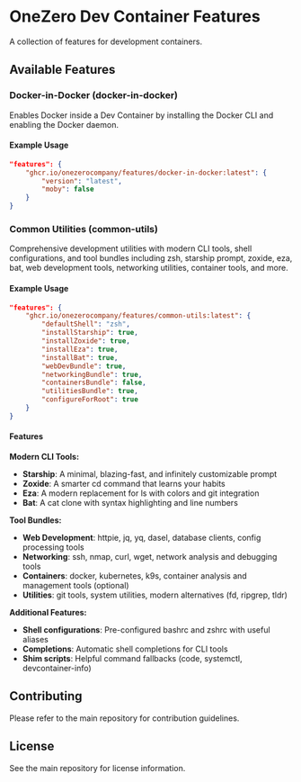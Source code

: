 # OneZero Dev Container Features

A collection of features for development containers.

## Available Features

### Docker-in-Docker (docker-in-docker)

Enables Docker inside a Dev Container by installing the Docker CLI and enabling the Docker daemon.

#### Example Usage

```json
"features": {
    "ghcr.io/onezerocompany/features/docker-in-docker:latest": {
        "version": "latest",
        "moby": false
    }
}
```

### Common Utilities (common-utils)

Comprehensive development utilities with modern CLI tools, shell configurations, and tool bundles including zsh, starship prompt, zoxide, eza, bat, web development tools, networking utilities, container tools, and more.

#### Example Usage

```json
"features": {
    "ghcr.io/onezerocompany/features/common-utils:latest": {
        "defaultShell": "zsh",
        "installStarship": true,
        "installZoxide": true,
        "installEza": true,
        "installBat": true,
        "webDevBundle": true,
        "networkingBundle": true,
        "containersBundle": false,
        "utilitiesBundle": true,
        "configureForRoot": true
    }
}
```

#### Features

**Modern CLI Tools:**
- **Starship**: A minimal, blazing-fast, and infinitely customizable prompt
- **Zoxide**: A smarter cd command that learns your habits
- **Eza**: A modern replacement for ls with colors and git integration
- **Bat**: A cat clone with syntax highlighting and line numbers

**Tool Bundles:**
- **Web Development**: httpie, jq, yq, dasel, database clients, config processing tools
- **Networking**: ssh, nmap, curl, wget, network analysis and debugging tools
- **Containers**: docker, kubernetes, k9s, container analysis and management tools (optional)
- **Utilities**: git tools, system utilities, modern alternatives (fd, ripgrep, tldr)

**Additional Features:**
- **Shell configurations**: Pre-configured bashrc and zshrc with useful aliases
- **Completions**: Automatic shell completions for CLI tools
- **Shim scripts**: Helpful command fallbacks (code, systemctl, devcontainer-info)

## Contributing

Please refer to the main repository for contribution guidelines.

## License

See the main repository for license information.